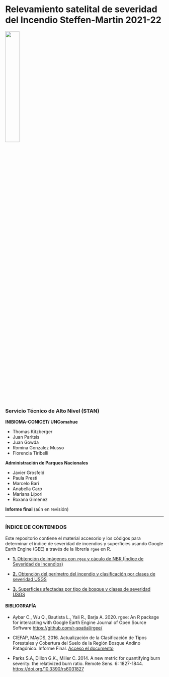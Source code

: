 Relevamiento satelital de severidad del Incendio Steffen-Martin 2021-22
================

<img src="_images/0_Logo.jpg" width="30%" style="display: block; margin: auto auto auto 0;" />

### **Servicio Técnico de Alto Nivel (STAN)**

**INIBIOMA-CONICET/ UNComahue**

-   Thomas Kitzberger
-   Juan Paritsis
-   Juan Gowda
-   Romina Gonzalez Musso
-   Florencia Tiribelli

**Administración de Parques Nacionales**

-   Javier Grosfeld
-   Paula Presti
-   Marcelo Bari
-   Anabella Carp
-   Mariana Lípori
-   Roxana Giménez

**Informe final** (aún en revisión)

------------------------------------------------------------------------

### **ÍNDICE DE CONTENIDOS**

Este repositorio contiene el material accesorio y los códigos para
determinar el índice de severidad de incendios y superficies usando
Google Earth Engine (GEE) a través de la librería `rgee` en R.

-   [**1.** Obtención de imágenes con `rgee` y cáculo de NBR (Índice de
    Severidad de
    Incendios)](https://github.com/romina-gonzalez-musso/Severidad_IncendioLagoMartin/tree/master/_mds/1_Imagenes_rgee.md)

-   [**2.** Obtención del perímetro del incendio y clasificación por
    clases de severidad
    USGS](https://github.com/romina-gonzalez-musso/Severidad_IncendioLagoMartin/tree/master/_mds/2_NBR.md)

-   [**3.** Superficies afectadas por tipo de bosque y clases de
    severidad
    USGS](https://github.com/romina-gonzalez-musso/Severidad_IncendioLagoMartin/tree/master/_mds/3_Tipos_ftales.md)

#### **BIBLIOGRAFÍA**

-   Aybar C., Wu Q., Bautista L., Yali R., Barja A. 2020. rgee: An R
    package for interacting with Google Earth Engine Journal of Open
    Source Software <https://github.com/r-spatial/rgee/>

-   CIEFAP, MAyDS, 2016. Actualización de la Clasificación de Tipos
    Forestales y Cobertura del Suelo de la Región Bosque Andino
    Patagónico. Informe Final. [Acceso el
    documento](https://www.argentina.gob.ar/sites/default/files/informe_final_ccs_bap_20160712.pdf)

-   Parks S.A, Dillon G.K., Miller C. 2014. A new metric for quantifying
    burn severity: the relativized burn ratio. Remote Sens. 6:
    1827-1844. <https://doi.org/10.3390/rs6031827>
